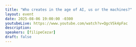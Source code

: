 ```yaml
---
title: "Who creates in the age of AI, us or the machines?"
layout: event
date: 2025-08-06 19:00:00 -0300
youtubeLive: https://www.youtube.com/watch?v=QgcVSk4pFac
description:
speakers: [filipeCezar]
draft: false
---
```

